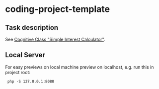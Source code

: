 # coding-project-template

## Task description
See [Cognitive Class "Simple Interest Calculator"](
https://labs.cognitiveclass.ai/tools/theiadocker/?md_instructions_url=https://cf-courses-data.s3.us.cloud-object-storage.appdomain.cloud/IBMDeveloperSkillsNetwork-CD0101EN-SkillsNetwork/labs/Project/project-instructions.md&lti=true).


## Local Server
For easy previews on local machine preview on localhost, e.g. run this in project root:

```
 php -S 127.0.0.1:8080
```